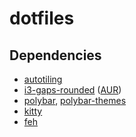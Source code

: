 # dotfiles

## Dependencies
- [autotiling](https://github.com/nwg-piotr/autotiling)
- [i3-gaps-rounded](https://github.com/resloved/i3) ([AUR](https://aur.archlinux.org/packages/i3-gaps-rounded-git/))
- [polybar](https://github.com/polybar/polybar), [polybar-themes](https://github.com/adi1090x/polybar-themes)
- [kitty](https://github.com/kovidgoyal/kitty)
- [feh](https://github.com/derf/feh)
